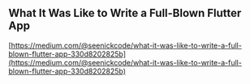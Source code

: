 ## What It Was Like to Write a Full-Blown Flutter App
  
  [https://medium.com/@seenickcode/what-it-was-like-to-write-a-full-blown-flutter-app-330d8202825b](https://medium.com/@seenickcode/what-it-was-like-to-write-a-full-blown-flutter-app-330d8202825b)